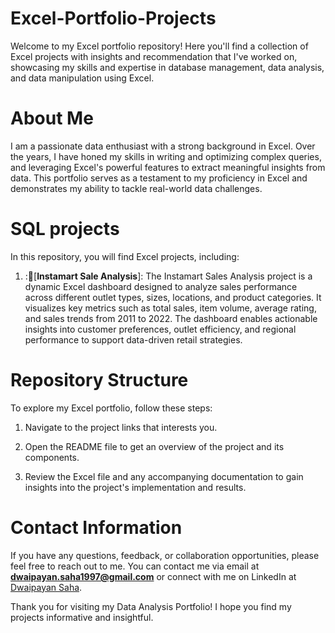 # Excel-Portfolio-Projects
Welcome to my Excel portfolio repository! Here you'll find a collection of Excel projects with insights and recommendation that I've worked on, showcasing my skills and expertise in database management, data analysis, and data manipulation using Excel.

# About Me
I am a passionate data enthusiast with a strong background in Excel. Over the years, I have honed my skills in writing and optimizing complex queries, and leveraging Excel's powerful features to extract meaningful insights from data. This portfolio serves as a testament to my proficiency in Excel and demonstrates my ability to tackle real-world data challenges.

# SQL projects
In this repository, you will find  Excel projects, including:

1. :🛒[**Instamart Sale Analysis**]: The Instamart Sales Analysis project is a dynamic Excel dashboard designed to analyze sales performance across different outlet types, sizes, locations, and product categories. It visualizes key metrics such as total sales, item volume, average rating, and sales trends from 2011 to 2022. The dashboard enables actionable insights into customer preferences, outlet efficiency, and regional performance to support data-driven retail strategies.

# Repository Structure
To explore my Excel portfolio, follow these steps:

1. Navigate to the project links that interests you.

2. Open the README file to get an overview of the project and its components.

3. Review the Excel file and any accompanying documentation to gain insights into the project's implementation and results.

# Contact Information
If you have any questions, feedback, or collaboration opportunities, please feel free to reach out to me. You can contact me via email at **dwaipayan.saha1997@gmail.com** or connect with me on LinkedIn at [Dwaipayan Saha](https://www.linkedin.com/in/dwaipayan-s-9080a689/).

Thank you for visiting my Data Analysis Portfolio! I hope you find my projects informative and insightful.
